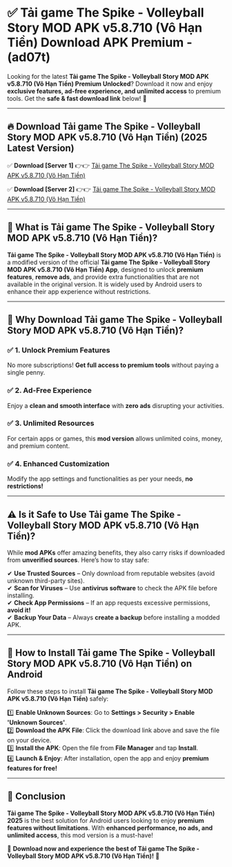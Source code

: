 
# ✅ Tải game The Spike - Volleyball Story MOD APK v5.8.710 (Vô Hạn Tiền) Download APK Premium -  (ad07t) 

Looking for the latest **Tải game The Spike - Volleyball Story MOD APK v5.8.710 (Vô Hạn Tiền) Premium Unlocked**? Download it now and enjoy **exclusive features, ad-free experience, and unlimited access** to premium tools. Get the **safe & fast download link** below! 🚀

---

## 🔥 Download Tải game The Spike - Volleyball Story MOD APK v5.8.710 (Vô Hạn Tiền) (2025 Latest Version)

✅ **Download [Server 1]** 👉👉 [Tải game The Spike - Volleyball Story MOD APK v5.8.710 (Vô Hạn Tiền) ](https://apkcomod.com?title=Tải_game_The_Spike_-_Volleyball_Story_MOD_APK_v5.8.710_(Vô_Hạn_Tiền))  

✅ **Download [Server 2]** 👉👉 [Tải game The Spike - Volleyball Story MOD APK v5.8.710 (Vô Hạn Tiền) ](https://apkcomod.com?title=Tải_game_The_Spike_-_Volleyball_Story_MOD_APK_v5.8.710_(Vô_Hạn_Tiền))  


---

## 📌 What is Tải game The Spike - Volleyball Story MOD APK v5.8.710 (Vô Hạn Tiền)?

**Tải game The Spike - Volleyball Story MOD APK v5.8.710 (Vô Hạn Tiền)** is a modified version of the official **Tải game The Spike - Volleyball Story MOD APK v5.8.710 (Vô Hạn Tiền) App**, designed to unlock **premium features**, **remove ads**, and provide extra functionalities that are not available in the original version. It is widely used by Android users to enhance their app experience without restrictions.

---

## 🌟 Why Download Tải game The Spike - Volleyball Story MOD APK v5.8.710 (Vô Hạn Tiền)?

### ✅ 1. Unlock Premium Features
No more subscriptions! **Get full access to premium tools** without paying a single penny.

### ✅ 2. Ad-Free Experience
Enjoy a **clean and smooth interface** with **zero ads** disrupting your activities.

### ✅ 3. Unlimited Resources
For certain apps or games, this **mod version** allows unlimited coins, money, and premium content.

### ✅ 4. Enhanced Customization
Modify the app settings and functionalities as per your needs, **no restrictions!**

---

## ⚠️ Is it Safe to Use Tải game The Spike - Volleyball Story MOD APK v5.8.710 (Vô Hạn Tiền)?

While **mod APKs** offer amazing benefits, they also carry risks if downloaded from **unverified sources**. Here’s how to stay safe:

✔ **Use Trusted Sources** – Only download from reputable websites (avoid unknown third-party sites).  
✔ **Scan for Viruses** – Use **antivirus software** to check the APK file before installing.  
✔ **Check App Permissions** – If an app requests excessive permissions, **avoid it!**  
✔ **Backup Your Data** – Always **create a backup** before installing a modded APK.

---

## 📲 How to Install Tải game The Spike - Volleyball Story MOD APK v5.8.710 (Vô Hạn Tiền) on Android

Follow these steps to install **Tải game The Spike - Volleyball Story MOD APK v5.8.710 (Vô Hạn Tiền)** safely:

1️⃣ **Enable Unknown Sources**: Go to **Settings > Security > Enable 'Unknown Sources'**.  
2️⃣ **Download the APK File**: Click the download link above and save the file on your device.  
3️⃣ **Install the APK**: Open the file from **File Manager** and tap **Install**.  
4️⃣ **Launch & Enjoy**: After installation, open the app and enjoy **premium features for free!**

---

## 🚀 Conclusion

**Tải game The Spike - Volleyball Story MOD APK v5.8.710 (Vô Hạn Tiền) 2025** is the best solution for Android users looking to enjoy **premium features without limitations**. With **enhanced performance, no ads, and unlimited access**, this mod version is a must-have!

🔻 **Download now and experience the best of Tải game The Spike - Volleyball Story MOD APK v5.8.710 (Vô Hạn Tiền)!** 🔻

